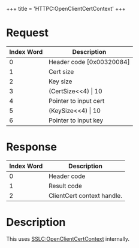 +++
title = 'HTTPC:OpenClientCertContext'
+++

# Request

| Index Word | Description                |
|------------|----------------------------|
| 0          | Header code \[0x00320084\] |
| 1          | Cert size                  |
| 2          | Key size                   |
| 3          | (CertSize\<\<4) \| 10      |
| 4          | Pointer to input cert      |
| 5          | (KeySize\<\<4) \| 10       |
| 6          | Pointer to input key       |

# Response

| Index Word | Description                |
|------------|----------------------------|
| 0          | Header code                |
| 1          | Result code                |
| 2          | ClientCert context handle. |

# Description

This uses
[SSLC:OpenClientCertContext](SSLC:OpenClientCertContext "wikilink")
internally.